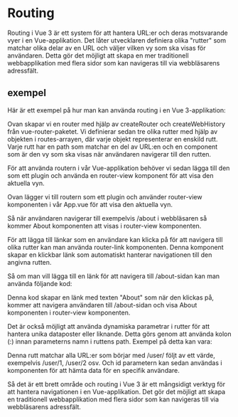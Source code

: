 # Routing

Routing i Vue 3 är ett system för att hantera URL:er och deras motsvarande vyer i en Vue-applikation. Det låter utvecklaren definiera olika "rutter" som matchar olika delar av en URL och väljer vilken vy som ska visas för användaren. Detta gör det möjligt att skapa en mer traditionell webbapplikation med flera sidor som kan navigeras till via webbläsarens adressfält.

## exempel

Här är ett exempel på hur man kan använda routing i en Vue 3-applikation:

<script>
  import { createRouter, createWebHistory } from 'vue-router'
import Home from './views/Home.vue'
import About from './views/About.vue'
import Contact from './views/Contact.vue'

const router = createRouter({
  history: createWebHistory(),
  routes: [
    { path: '/', component: Home },
    { path: '/about', component: About },
    { path: '/contact', component: Contact }
  ]
})

export default router
</script>

Ovan skapar vi en router med hjälp av createRouter och createWebHistory från vue-router-paketet. Vi definierar sedan tre olika rutter med hjälp av objekten i routes-arrayen, där varje objekt representerar en enskild rutt. Varje rutt har en path som matchar en del av URL:en och en component som är den vy som ska visas när användaren navigerar till den rutten.

För att använda routern i vår Vue-applikation behöver vi sedan lägga till den som ett plugin och använda en router-view komponent för att visa den aktuella vyn.

<script>

import Vue from 'vue'
import App from './App.vue'
import router from './router'

Vue.use(router)

new Vue({
  render: h => h(App)
}).$mount('#app')

</script>

Ovan lägger vi till routern som ett plugin och använder router-view komponenten i vår App.vue för att visa den aktuella vyn.

<template>
  <div id="app">
    <router-view />
  </div>
</template>

Så när användaren navigerar till exempelvis /about i webbläsaren så kommer About komponenten att visas i router-view komponenten.

För att lägga till länkar som en användare kan klicka på för att navigera till olika rutter kan man använda router-link komponenten. Denna komponent skapar en klickbar länk som automatiskt hanterar navigationen till den angivna rutten.

Så om man vill lägga till en länk för att navigera till /about-sidan kan man använda följande kod:

<template>
  <div id="app">
    <router-view />
    <router-link to="/about">About</router-link>
  </div>
</template>

Denna kod skapar en länk med texten "About" som när den klickas på, kommer att navigera användaren till /about-sidan och visa About komponenten i router-view komponenten.

Det är också möjligt att använda dynamiska parametrar i rutter för att hantera unika dataposter eller liknande. Detta görs genom att använda kolon (:) innan parameterns namn i ruttens path. Exempel på detta kan vara:

<script>

{ path: '/user/:id', component: User }

</script>

Denna rutt matchar alla URL:er som börjar med /user/ följt av ett värde, exempelvis /user/1, /user/2 osv. Och id parametern kan sedan användas i komponenten för att hämta data för en specifik användare.

Så det är ett brett område och routing i Vue 3 är ett mångsidigt verktyg för att hantera navigationen i en Vue-applikation. Det gör det möjligt att skapa en traditionell webbapplikation med flera sidor som kan navigeras till via webbläsarens adressfält.

<script></script>
